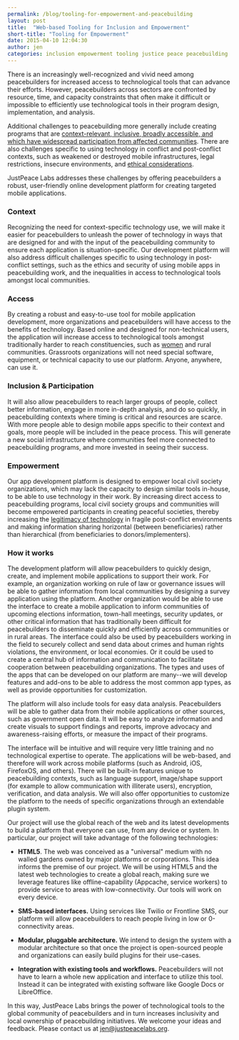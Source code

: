 ```yaml
---
permalink: /blog/tooling-for-empowerment-and-peacebuilding
layout: post
title:  "Web-based Tooling for Inclusion and Empowerment"
short-title: "Tooling for Empowerment"
date: 2015-04-10 12:04:30
author: jen
categories: inclusion empowerment tooling justice peace peacebuilding
---
```


There is an increasingly well-recognized and vivid need among peacebuilders for
increased access to technological tools that can advance their efforts.
However, peacebuilders across sectors are confronted by resource, time, and
capacity constraints that often make it difficult or impossible to efficiently
use technological tools in their program design, implementation, and analysis.
<!--more-->
Additional challenges to peacebuilding more generally include creating programs
that are [context-relevant, inclusive, broadly accessible, and which have
widespread participation from affected
communities](http://www.un.org/ga/search/view_doc.asp?symbol=A/67/499). There
are also challenges specific to using technology in conflict and post-conflict
contexts, such as weakened or destroyed mobile infrastructures, legal
restrictions, insecure environments, and [ethical
considerations](https://www.google.com/url?q=https%3A%2F%2Fwww.techchange.org%2F2014%2F09%2F23%2Fethics-ict-technology-peacebuilding%2F&sa=D&sntz=1&usg=AFQjCNGAXxp1_M2iQ58WVhEExjLJK582NQ).

JustPeace Labs addresses these challenges by offering peacebuilders a robust, user-friendly online development platform for creating targeted mobile applications.

### Context

Recognizing the need for context-specific technology use, we will make it
easier for peacebuilders to unleash the power of technology in ways that are
designed for and with the input of the peacebuilding community to ensure each
application is situation-specific. Our development platform will also address
difficult challenges specific to using technology in post-conflict settings,
such as the ethics and security of using mobile apps in peacebuilding work, and
the inequalities in access to technological tools amongst local communities.

### Access

By creating a robust and easy-to-use tool for mobile application development,
more organizations and peacebuilders will have access to the benefits of
technology. Based online and designed for non-technical users, the application
will increase access to technological tools amongst traditionally harder to
reach constituencies, such as
[women](http://www.aljazeera.com/indepth/opinion/2014/05/women-ict-africa-new-digital-ga-201452210244121558.html)
and rural communities. Grassroots organizations will not need special software,
equipment, or technical capacity to use our platform. Anyone, anywhere, can use
it.

### Inclusion & Participation

It will also allow peacebuilders to reach larger groups of people, collect
better information, engage in more in-depth analysis, and do so quickly, in
peacebuilding contexts where timing is critical and resources are scarce. With
more people able to design mobile apps specific to their context and goals,
more people will be included in the peace process. This will generate a new
social infrastructure where communities feel more connected to peacebuilding
programs, and more invested in seeing their success.

### Empowerment

Our app development platform is designed to empower local civil society
organizations, which may lack the capacity to design similar tools in-house, to
be able to use technology in their work. By increasing direct access to
peacebuilding programs, local civil society groups and communities will become
empowered participants in creating peaceful societies, thereby increasing the
[legitimacy of technology](http://howtobuildpeace.org/blog/cindy-chungong1/) in
fragile post-conflict environments and making information sharing horizontal
(between beneficiaries) rather than hierarchical (from beneficiaries to
donors/implementers).

### How it works

The development platform will allow peacebuilders to quickly design, create,
and implement mobile applications to support their work. For example, an
organization working on rule of law or governance issues will be able to gather
information from local communities by designing a survey application using the
platform. Another organization would be able to use the interface to create a
mobile application to inform communities of upcoming elections information,
town-hall meetings, security updates, or other critical information that has
traditionally been difficult for peacebuilders to disseminate quickly and
efficiently across communities or in rural areas. The interface could also be
used by peacebuilders working in the field to securely collect and send data
about crimes and human rights violations, the environment, or local economies.
Or it could be used to create a central hub of information and communication to
facilitate cooperation between peacebuilding organizations. The types and uses
of the apps that can be developed on our platform are many--we will develop
features and add-ons to be able to address the most common app types, as well
as provide opportunities for customization.

The platform will also include tools for easy data analysis. Peacebuilders will
be able to gather data from their mobile applications or other sources, such as
government open data. It will be easy to analyze information and create visuals
to support findings and reports, improve advocacy and awareness-raising
efforts, or measure the impact of their programs.

The interface will be intuitive and will require very little training and no
technological expertise to operate. The applications will be web-based, and
therefore will work across mobile platforms (such as Android, iOS, FirefoxOS,
and others). There will be built-in features unique to peacebuilding contexts,
such as language support, image/shape support (for example to allow
communication with illiterate users), encryption, verification, and data
analysis. We will also offer opportunities to customize the platform to the
needs of specific organizations through an extendable plugin system.

Our project will use the global reach of the web and its latest developments to
build a platform that everyone can use, from any device or system. In
particular, our project will take advantage of the following technologies:

* **HTML5**. The web was conceived as a "universal" medium with no walled gardens owned by major platforms or corporations. This idea informs the premise of our project. We will be using HTML5 and the latest web technologies to create a global reach, making sure we leverage features like offline-capability (Appcache, service workers) to provide service to areas with low-connectivity. Our tools will work on every device.

* **SMS-based interfaces.** Using services like Twilio or Frontline SMS, our platform will allow peacebuilders to reach people living in low or 0-connectivity areas.

* **Modular, pluggable architecture.** We intend to design the system with a modular architecture so that once the project is open-sourced people and organizations can easily build plugins for their use-cases.

* **Integration with existing tools and workflows.** Peacebuilders will not have to learn a whole new application and interface to utilize this tool. Instead it can be integrated with existing software like Google Docs or LibreOffice.

In this way, JustPeace Labs brings the power of technological tools to the
global community of peacebuilders and in turn increases inclusivity and local
ownership of peacebuilding initiatives. We welcome your ideas and feedback.
Please contact us at [jen@justpeacelabs.org](mailto:jen@justpeacelabs.org).

